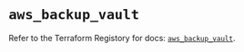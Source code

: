 # `aws_backup_vault`

Refer to the Terraform Registory for docs: [`aws_backup_vault`](https://registry.terraform.io/providers/hashicorp/aws/5.14.0/docs/resources/backup_vault).
